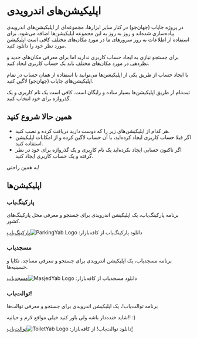 # اپلیکیشن‌های اندرویدی

در پروژه جایاب (جهان‌جو) در کنار سایر ابزارها، مجموعه‌ای از اپلیکیشن‌های اندرویدی
پیاده‌سازی شده‌اند و روز به روز به این مجموعه اپلیکیشن‌ها اضافه می‌شود. برای استفاده از
اطلاعات به روز سرورهای ما در مورد مکان‌های مختلف کافی است اپلیکیشن مورد نظر خود را دانلود کنید.

برای جستجو نیازی به ایجاد حساب کاربری ندارید اما برای معرفی مکان‌های جدید و نظردهی در مورد مکان‌های مختلف
باید یک حساب کاربری ایجاد کنید.

با ایجاد حساب از طریق یکی از اپلیکیشن‌ها می‌توانید با استفاده از همان حساب در تمام اپلیکیشن‌های
جایاب (جهان‌جو) لاگین کنید.

ثبت‌نام از طریق اپلیکیشن‌ها بسیار ساده و رایگان است. کافی است یک نام کاربری و یک گذرواژه برای
خود انتخاب کنید.

## همین حالا شروع کنید

- هر کدام از اپلیکیشن‌های زیر را که دوست دارید دریافت کرده و نصب کنید.
- اگر قبلا حساب کاربری ایجاد کرده‌اید، با آن حساب لاگین کرده و از امکانات اپلیکیشن استفاده کنید.
- اگر تاکنون حسابی ایجاد نکرده‌اید یک نام کاربری و یک گذرواژه برای خود در نظر گرفته و یک حساب کاربری ایجاد کنید.

به همین راحتی!

## اپلیکیشن‌ها

### پارکینگ‌یاب

برنامه پارکینگ‌یاب، یک اپلیکیشن اندرویدی برای جستجو و معرفی محل پارکینگ‌های کشور.

دانلود پارکینگ‌یاب از کافه‌بازار:
![ParkingYab Logo](/main/img/parkingyab-logo.png)[پارکینگ‌یاب](http://cafebazaar.ir/app/ir.co.dpq.jayab.park/)

### مسجدیاب

برنامه مسجدیاب، یک اپلیکیشن اندرویدی برای جستجو و معرفی مساجد، تکایا و حسینیه‌ها.

دانلود مسجدیاب از کافه‌بازار:
![MasjedYab Logo](/main/img/masjedyab-logo.png)[مسجدیاب](http://cafebazaar.ir/app/ir.co.dpq.jayab.mosque/)

### توالت‌یاب!

برنامه توالت‌یاب!، یک اپلیکیشن اندرویدی برای جستجو و معرفی توالت‌ها

شاید خنده‌دار باشه ولی باور کنید خیلی مواقع لازم و حیاتیه!! :)

دانلود توالت‌یاب! از کافه‌بازار:
![ToiletYab Logo](/main/img/toiletyab-logo.png)[توالت‌یاب!](http://cafebazaar.ir/app/ir.co.dpq.jayab.toilet/)

